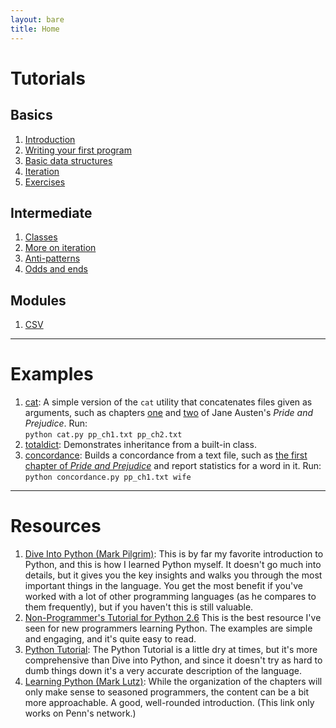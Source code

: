 ```yaml
---
layout: bare
title: Home
---
```


# Tutorials
## Basics
1. [Introduction](bootcamp/introduction.html)
1. [Writing your first program](bootcamp/firstprogram.html)
1. [Basic data structures](bootcamp/structures.html)
1. [Iteration](bootcamp/iteration.html)
1. [Exercises](bootcamp/exercises.html)

## Intermediate
1. [Classes](bootcamp/classes.html)
1. [More on iteration](bootcamp/iteration2.html)
1. [Anti-patterns](bootcamp/anti-patterns.html)
1. [Odds and ends](bootcamp/odds-ends.html)

## Modules
1. [CSV](bootcamp/csv.html)

---

# Examples

1. [cat](examples/cat.py): A simple version of the `cat` utility that
concatenates files given as arguments, such as chapters
[one](examples/pp_ch1.txt) and [two](examples/pp_ch2.txt) of Jane
Austen's _Pride and Prejudice_.
Run:  
`python cat.py pp_ch1.txt pp_ch2.txt`
1. [totaldict](examples/totaldict.py): Demonstrates inheritance from a
built-in class.
1. [concordance](examples/concordance.py): Builds a concordance from a
text file, such as [the first chapter of _Pride and
Prejudice_](examples/pp_ch1.txt) and report statistics for a word in
it.
Run:  
`python concordance.py pp_ch1.txt wife`

---

# Resources

1. [Dive Into Python (Mark
Pilgrim)](http://www.diveintopython.net/): This is by
far my favorite introduction to Python, and this is how I learned
Python myself. It doesn't go much into details, but it gives you the
key insights and walks you through the most important things in the
language. You get the most benefit if you've worked with a lot of
other programming languages (as he compares to them frequently), but
if you haven't this is still valuable.
1. [Non-Programmer's Tutorial for Python
2.6](http://en.wikibooks.org/wiki/Non-Programmer%27s_Tutorial_for_Python_2.6)
This is the best resource I've seen for new programmers learning
Python. The examples are simple and engaging, and it's quite easy to
read.
1. [Python
Tutorial](http://docs.python.org/release/2.7.2/tutorial/index.html): The
Python Tutorial is a little dry at times, but it's more comprehensive
than Dive into Python, and since it doesn't try as hard to dumb things
down it's a very accurate description of the language.
1. [Learning Python (Mark Lutz)](http://proquestcombo.safaribooksonline.com/book/programming/python/9780596805395?bookview=overview):
While the organization of the chapters will only make sense to
seasoned programmers, the content can be a bit more approachable. A
good, well-rounded introduction. (This link only works on Penn's
network.)
